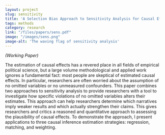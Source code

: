```yaml
---
layout: project
slug: sensitivity
title: 'A Selection Bias Approach to Sensitivity Analysis for Causal Effects'
tags: methods
category: research
link: "/files/papers/sens.pdf"
image: "/images/sens.png"
image-alt: 'The waving flag of sensitivity analysis'
---
```

*(Working Paper)*

The estimation of causal effects has a revered place in all fields of
empirical political science, but a large volume methodological and
applied work ignores a fundamental fact: most people are skeptical of
estimated causal effects. In particular, researchers are often worried
about the assumption of no omitted variables or no unmeasured
confounders. This paper combines two approaches to sensitivity
analysis to provide researchers with a tool to investigate how
specific violations of no omitted variables alters their
estimates. This approach can help researchers determine which
narratives imply weaker results and which actually strengthen their
claims. This gives researchers and critics a reasoned and quantitative
approach to assessing the plausibility of causal effects. To
demonstrate the approach, I present applications to three causal
inference estimation strategies: regression, matching, and weighting.
  
  
 
[sens]:  http://www.mattblackwell.org/files/papers/sens.pdf
